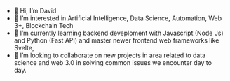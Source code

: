 - 👋 Hi, I’m David
- 👀 I’m interested in Artificial Intelligence, Data Science, Automation, Web 3+, Blockchain Tech
- 🌱 I’m currently learning backend deveploment with Javascript (Node Js) and Python (Fast API) and master newer frontend web frameworks like Svelte, 
- 💞️ I’m looking to collaborate on new projects in area related to data science and web 3.0 in solving common issues we encounter day to day.

<!---
snapdotNG/snapdotNG is a ✨ special ✨ repository because its `README.md` (this file) appears on your GitHub profile.
You can click the Preview link to take a look at your changes.
--->
